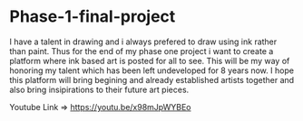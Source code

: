 # Phase-1-final-project
I have a talent in drawing and i always prefered to draw using ink rather than paint.
Thus for the end of my phase one project i want to create a platform where ink based art is posted for all to see.
This will be my way of honoring my talent which has been left undeveloped for 8 years now.
I hope this platform will bring begining and already established artists together and also bring insipirations to their future art pieces.

Youtube Link => https://youtu.be/x98mJpWYBEo